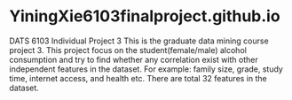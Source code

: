 # YiningXie6103finalproject.github.io
DATS 6103 Individual Project 3
This is the graduate data mining course project 3.
This project focus on the student(female/male) alcohol consumption and try to find 
whether any correlation exist with other independent features in the dataset. 
For example: family size, grade, study time, internet access, and health etc. 
There are total 32 features in the dataset. 

